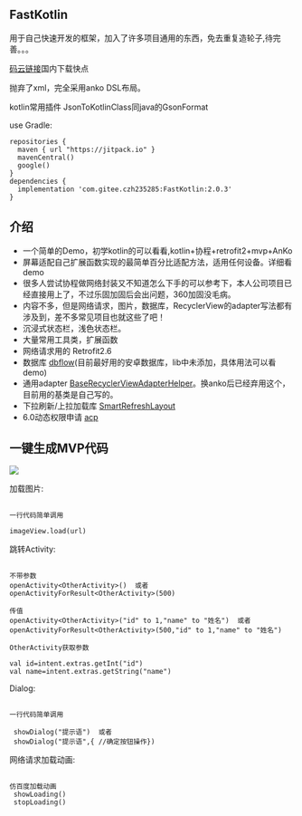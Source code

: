## FastKotlin

用于自己快速开发的框架，加入了许多项目通用的东西，免去重复造轮子,待完善。。。

[码云链接](https://gitee.com/czh235285/FastKotlin)国内下载快点

抛弃了xml，完全采用anko DSL布局。

kotlin常用插件 JsonToKotlinClass同java的GsonFormat

use Gradle:

```
repositories {
  maven { url "https://jitpack.io" }
  mavenCentral()
  google()
}
dependencies {
  implementation 'com.gitee.czh235285:FastKotlin:2.0.3'
}
```
## 介绍

* 一个简单的Demo，初学kotlin的可以看看,kotlin+协程+retrofit2+mvp+AnKo
* 屏幕适配自己扩展函数实现的最简单百分比适配方法，适用任何设备。详细看demo
* 很多人尝试协程做网络封装又不知道怎么下手的可以参考下，本人公司项目已经直接用上了，不过乐固加固后会出问题，360加固没毛病。
* 内容不多，但是网络请求，图片，数据库，RecyclerView的adapter写法都有涉及到，差不多常见项目也就这些了吧！
* 沉浸式状态栏，浅色状态栏。
* 大量常用工具类，扩展函数
* 网络请求用的 Retrofit2.6
* 数据库 [dbflow](https://github.com/Raizlabs/DBFlow)(目前最好用的安卓数据库，lib中未添加，具体用法可以看demo)
* 通用adapter [BaseRecyclerViewAdapterHelper](https://github.com/CymChad/BaseRecyclerViewAdapterHelper)。换anko后已经弃用这个，目前用的基类是自己写的。
* 下拉刷新/上拉加载库 [SmartRefreshLayout](https://github.com/scwang90/SmartRefreshLayout)
* 6.0动态权限申请 [acp](https://github.com/mylhyl/AndroidAcp)

## 一键生成MVP代码
![](mvp.gif)


加载图片:

```

一行代码简单调用

imageView.load(url)  

```

跳转Activity:

```

不带参数
openActivity<OtherActivity>()  或者
openActivityForResult<OtherActivity>(500)

传值
openActivity<OtherActivity>("id" to 1,"name" to "姓名")  或者
openActivityForResult<OtherActivity>(500,"id" to 1,"name" to "姓名")

OtherActivity获取参数

val id=intent.extras.getInt("id")
val name=intent.extras.getString("name")

```

Dialog:

```

一行代码简单调用

 showDialog("提示语")  或者
 showDialog("提示语",{ //确定按钮操作})

```

网络请求加载动画:

```

仿百度加载动画
 showLoading()
 stopLoading()

```
